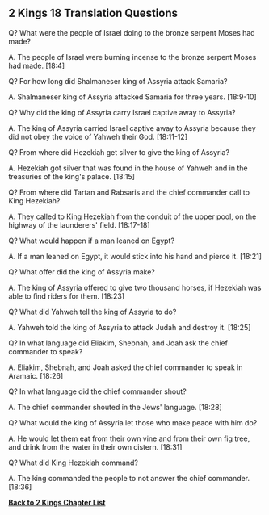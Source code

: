 ## 2 Kings 18 Translation Questions ##

Q? What were the people of Israel doing to the bronze serpent Moses had made?

A. The people of Israel were burning incense to the bronze serpent Moses had made. [18:4]

Q? For how long did Shalmaneser king of Assyria attack Samaria?

A. Shalmaneser king of Assyria attacked Samaria for three years. [18:9-10]

Q? Why did the king of Assyria carry Israel captive away to Assyria?

A. The king of Assyria carried Israel captive away to Assyria because they did not obey the voice of Yahweh their God. [18:11-12]

Q? From where did Hezekiah get silver to give the king of Assyria?

A. Hezekiah got silver that was found in the house of Yahweh and in the treasuries of the king's palace. [18:15]

Q? From where did Tartan and Rabsaris and the chief commander call to King Hezekiah?

A. They called to King Hezekiah from the conduit of the upper pool, on the highway of the launderers' field. [18:17-18]

Q? What would happen if a man leaned on Egypt?

A. If a man leaned on Egypt, it would stick into his hand and pierce it. [18:21]

Q? What offer did the king of Assyria make?

A. The king of Assyria offered to give two thousand horses, if Hezekiah was able to find riders for them. [18:23]

Q? What did Yahweh tell the king of Assyria to do?

A. Yahweh told the king of Assyria to attack Judah and destroy it. [18:25]

Q? In what language did Eliakim, Shebnah, and Joah ask the chief commander to speak?

A. Eliakim, Shebnah, and Joah asked the chief commander to speak in Aramaic. [18:26]

Q? In what language did the chief commander shout?

A. The chief commander shouted in the Jews' language. [18:28]

Q? What would the king of Assyria let those who make peace with him do?

A. He would let them eat from their own vine and from their own fig tree, and drink from the water in their own cistern. [18:31]

Q? What did King Hezekiah command?

A. The king commanded the people to not answer the chief commander. [18:36]

__[Back to 2 Kings Chapter List](./)__

